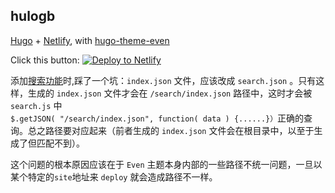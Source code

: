 ## hulogb

[Hugo](https://gohugo.io/) + [Netlify](https://www.netlify.com/), with [hugo-theme-even](https://github.com/olOwOlo/hugo-theme-even)

Click this button:
[![Deploy to Netlify](https://www.netlify.com/img/deploy/button.svg)](https://app.netlify.com/start/deploy?repository=https://github.com/kuleyu/hulogb/)

添加[搜索功能](https://gist.github.com/eddiewebb/735feb48f50f0ddd65ae5606a1cb41ae)时,踩了一个坑：`index.json` 文件，应该改成 `search.json` 。只有这样，生成的 `index.json` 文件才会在 `/search/index.json` 路径中，这时才会被 `search.js` 中`$.getJSON( "/search/index.json", function( data ) {......}）`正确的查询。总之路径要对应起来（前者生成的 `index.json` 文件会在根目录中，以至于生成了但匹配不到）。

这个问题的根本原因应该在于 `Even` 主题本身内部的一些路径不统一问题，一旦以某个特定的`site`地址来 `deploy` 就会造成路径不一样。

